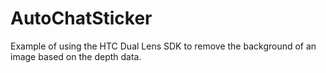 AutoChatSticker
===============

Example of using the HTC Dual Lens SDK to remove the background of an image based on the depth data.
